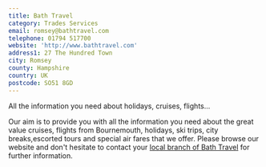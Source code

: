 ```yaml
---
title: Bath Travel
category: Trades Services
email: romsey@bathtravel.com
telephone: 01794 517700
website: 'http://www.bathtravel.com'
address1: 27 The Hundred Town
city: Romsey
county: Hampshire
country: UK
postcode: SO51 8GD
---
```

All the information you need about holidays, cruises, flights...

Our aim is to provide you with all the information you need about the great value cruises, flights from Bournemouth, holidays, ski trips, city breaks,escorted tours and special air fares that we offer. Please browse our website and don't hesitate to contact your [local branch of Bath Travel]("http:/www.bathtravel.co.uk/branches.php?branch=242&x=11&y=8") for further information.
